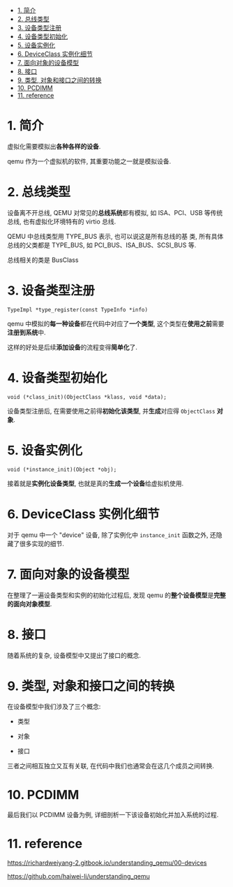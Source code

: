 <!-- @import "[TOC]" {cmd="toc" depthFrom=1 depthTo=6 orderedList=false} -->

<!-- code_chunk_output -->

- [1. 简介](#1-简介)
- [2. 总线类型](#2-总线类型)
- [3. 设备类型注册](#3-设备类型注册)
- [4. 设备类型初始化](#4-设备类型初始化)
- [5. 设备实例化](#5-设备实例化)
- [6. DeviceClass 实例化细节](#6-deviceclass-实例化细节)
- [7. 面向对象的设备模型](#7-面向对象的设备模型)
- [8. 接口](#8-接口)
- [9. 类型, 对象和接口之间的转换](#9-类型-对象和接口之间的转换)
- [10. PCDIMM](#10-pcdimm)
- [11. reference](#11-reference)

<!-- /code_chunk_output -->

# 1. 简介

虚拟化需要模拟出**各种各样的设备**. 

qemu 作为一个虚拟机的软件, 其重要功能之一就是模拟设备.

# 2. 总线类型

设备离不开总线, QEMU 对常见的**总线系统**都有模拟, 如 ISA、PCI、USB 等传统总线, 也有虚拟化环境特有的 virtio 总线. 

QEMU 中总线类型用 TYPE_BUS 表示, 也可以说这是所有总线的基
类, 所有具体总线的父类都是 TYPE_BUS, 如 PCI_BUS、ISA_BUS、SCSI_BUS 等. 

总线相关的类是 BusClass

# 3. 设备类型注册

`TypeImpl *type_register(const TypeInfo *info)`

qemu 中模拟的**每一种设备**都在代码中对应了**一个类型**, 这个类型在**使用之前**需要**注册到系统**中.

这样的好处是后续**添加设备**的流程变得**简单化**了.

# 4. 设备类型初始化

`void (*class_init)(ObjectClass *klass, void *data);`

设备类型注册后, 在需要使用之前得**初始化该类型**, 并**生成**对应得 `ObjectClass` **对象**.

# 5. 设备实例化

`void (*instance_init)(Object *obj);`

接着就是**实例化设备类型**, 也就是真的**生成一个设备**给虚拟机使用.

# 6. DeviceClass 实例化细节

对于 qemu 中一个 "device" 设备, 除了实例化中 `instance_init` 函数之外, 还隐藏了很多实现的细节.

# 7. 面向对象的设备模型

在整理了一遍设备类型和实例的初始化过程后, 发现 qemu 的**整个设备模型**是**完整的面向对象模型**.

# 8. 接口

随着系统的复杂, 设备模型中又提出了接口的概念.

# 9. 类型, 对象和接口之间的转换

在设备模型中我们涉及了三个概念:

* 类型

* 对象

* 接口

三者之间相互独立又互有关联, 在代码中我们也通常会在这几个成员之间转换.

# 10. PCDIMM

最后我们以 PCDIMM 设备为例, 详细剖析一下该设备初始化并加入系统的过程.

# 11. reference

https://richardweiyang-2.gitbook.io/understanding_qemu/00-devices

https://github.com/haiwei-li/understanding_qemu